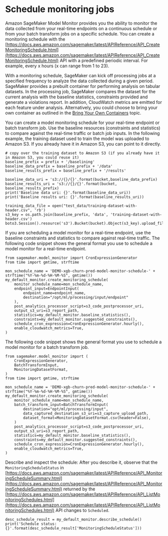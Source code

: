 # Schedule monitoring jobs<a name="model-monitor-scheduling"></a>

Amazon SageMaker Model Monitor provides you the ability to monitor the data collected from your real\-time endpoints on a continuous schedule or from your batch transform jobs on a specific schedule\. You can create a monitoring schedule with the [https://docs.aws.amazon.com/sagemaker/latest/APIReference/API_CreateMonitoringSchedule.html](https://docs.aws.amazon.com/sagemaker/latest/APIReference/API_CreateMonitoringSchedule.html) API with a predefined periodic interval\. For example, every x hours \(x can range from 1 to 23\)\.

With a monitoring schedule, SageMaker can kick off processing jobs at a specified frequency to analyze the data collected during a given period\. SageMaker provides a prebuilt container for performing analysis on tabular datasets\. In the processing job, SageMaker compares the dataset for the current analysis with the baseline statistics, constraints provided and generate a violations report\. In addition, CloudWatch metrics are emitted for each feature under analysis\. Alternatively, you could choose to bring your own container as outlined in the [Bring Your Own Containers](model-monitor-byoc-containers.md) topic\. 

You can create a model monitoring schedule for your real\-time endpoint or batch transform job\. Use the baseline resources \(constraints and statistics\) to compare against the real\-time traffic or batch job inputs\. In the following example, the training dataset used to train the model was uploaded to Amazon S3\. If you already have it in Amazon S3, you can point to it directly\.

```
# copy over the training dataset to Amazon S3 (if you already have it in Amazon S3, you could reuse it)
baseline_prefix = prefix + '/baselining'
baseline_data_prefix = baseline_prefix + '/data'
baseline_results_prefix = baseline_prefix + '/results'

baseline_data_uri = 's3://{}/{}'.format(bucket,baseline_data_prefix)
baseline_results_uri = 's3://{}/{}'.format(bucket, baseline_results_prefix)
print('Baseline data uri: {}'.format(baseline_data_uri))
print('Baseline results uri: {}'.format(baseline_results_uri))
```

```
training_data_file = open("test_data/training-dataset-with-header.csv", 'rb')
s3_key = os.path.join(baseline_prefix, 'data', 'training-dataset-with-header.csv')
boto3.Session().resource('s3').Bucket(bucket).Object(s3_key).upload_fileobj(training_data_file)
```

If you are scheduling a model monitor for a real\-time endpoint, use the baseline constraints and statistics to compare against real\-time traffic\. The following code snippet shows the general format you use to schedule a model monitor for a real\-time endpoint\.

```
from sagemaker.model_monitor import CronExpressionGenerator
from time import gmtime, strftime

mon_schedule_name = 'DEMO-xgb-churn-pred-model-monitor-schedule-' + strftime("%Y-%m-%d-%H-%M-%S", gmtime())
my_default_monitor.create_monitoring_schedule(
    monitor_schedule_name=mon_schedule_name,
    endpoint_input=EndpointInput(
        endpoint_name=endpoint_name,
        destination="/opt/ml/processing/input/endpoint"
    ),
    post_analytics_processor_script=s3_code_postprocessor_uri,
    output_s3_uri=s3_report_path,
    statistics=my_default_monitor.baseline_statistics(),
    constraints=my_default_monitor.suggested_constraints(),
    schedule_cron_expression=CronExpressionGenerator.hourly(),
    enable_cloudwatch_metrics=True,
)
```

The following code snippet shows the general format you use to schedule a model monitor for a batch transform job\.

```
from sagemaker.model_monitor import (
    CronExpressionGenerator,
    BatchTransformInput, 
    MonitoringDatasetFormat, 
)
from time import gmtime, strftime

mon_schedule_name = 'DEMO-xgb-churn-pred-model-monitor-schedule-' + strftime("%Y-%m-%d-%H-%M-%S", gmtime())
my_default_monitor.create_monitoring_schedule(
    monitor_schedule_name=mon_schedule_name,
    batch_transform_input=BatchTransformInput(
        destination="opt/ml/processing/input",
        data_captured_destination_s3_uri=s3_capture_upload_path,
        dataset_format=MonitoringDatasetFormat.csv(header=False),
    )
    post_analytics_processor_script=s3_code_postprocessor_uri,
    output_s3_uri=s3_report_path,
    statistics=my_default_monitor.baseline_statistics(),
    constraints=my_default_monitor.suggested_constraints(),
    schedule_cron_expression=CronExpressionGenerator.hourly(),
    enable_cloudwatch_metrics=True,
)
```

Describe and inspect the schedule: After you describe it, observe that the `MonitoringScheduleStatus` in [https://docs.aws.amazon.com/sagemaker/latest/APIReference/API_MonitoringScheduleSummary.html](https://docs.aws.amazon.com/sagemaker/latest/APIReference/API_MonitoringScheduleSummary.html) returned by the [https://docs.aws.amazon.com/sagemaker/latest/APIReference/API_ListMonitoringSchedules.html](https://docs.aws.amazon.com/sagemaker/latest/APIReference/API_ListMonitoringSchedules.html) API changes to `Scheduled`\.

```
desc_schedule_result = my_default_monitor.describe_schedule()
print('Schedule status: {}'.format(desc_schedule_result['MonitoringScheduleStatus']))
```